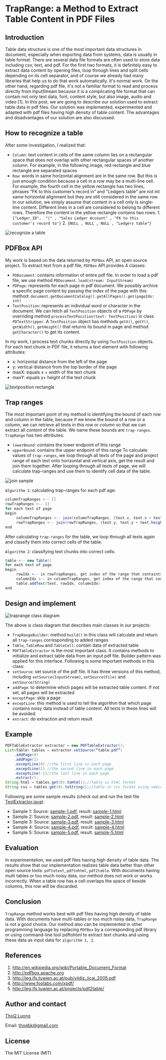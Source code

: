 # TrapRange: a Method to Extract Table Content in PDF Files

## Introduction
Table data structure is one of the most important data structures in document, especially when exporting data from systems, data is usually in table format.
There are several data file formats are often used to store data including csv, text, and pdf. For the first two formats, it is definitely easy to extract data content by opening files, loop through lines and split cells depending on its cell separator, and of course we already had many libraries that help us to do that work automatically. It's normal work. On the other hand, regarding pdf file, it's not a familiar format to read and process directly from InputStream because it is a complicating file format that can contain not only text data, font, content style, but also image, audio and video [1]. In this post, we are going to describe our solution used to extract table data in pdf files. Our solution was implemented, experimented and adapted with pdf files having high density of table content. The advantages and disadvantages of our solution are also discussed.
## How to recognize a table
After some investigation, I realized that:
* `Column`: text content in cells of the same column lies on a rectangular space that does not overlap with other rectangular spaces of another column. For example, in the following image, red rectangle and blue rectangle are separated spaces
* `Row`: words in same horizontal alignment are in the same row. But this is just enough condition because a cell in a row may be a multi-line cell. For example, the fourth cell in the yellow rectangle has two lines, phrases “FK to this customer’s record in” and "Ledgers table" are not int same horizontal alignment but they are still considered in the same row. In our solution, we simply assume that content in a cell only is single-line content. Different lines in a cell are considered to belong to different rows. Therefore the content in the yellow rectangle contains two rows: 1. `{"Ledger_ID",  "|" , "Sales Ledger Account" , "FK to this customer's record to"}` 2.  `{NULL , NULL , NULL , "Ledgers table"}`

![recognize a table](https://github.com/thoqbk/traprange/blob/master/_Docs/recognize-a-table.png)

## PDFBox API
My work is based on the data returned by `PDFBox` API, an open source project. To extract text from a pdf file, `PDFBox` API provides 4 classes:
* `PDDocument`: contains information of entire pdf file. In order to load a pdf file, we use method `PDDocument.load(stream: InputStream)`
* `PDPage`: represents for each page in pdf document. We possibly archive a specific page content by passing the index of the page with this method: `document.getDocumentCatalog().getAllPages().get(pageIdx: int)`
* `TextPosition`: represents an individual word or character in the document. We can fetch all `TextPosition` objects of a `PDPage` by overriding method `processTextPosition(text: TextPosition)` in class `PDTextStripper`. A `TextPosition` object has methods `getX()`, `getY()`, `getWidth()`, `getHeight()` that returns its bound in page and method `getCharacter()` to get its content.

In my work, I process text chunks directly by using `TextPosition` objects. For each text chunk in PDF file, it returns a text element with following attributes:
* x: horizontal distance from the left of the page
* y: vertical distance from the top border of the page
* maxX: equals x + width of the text chunk
* maxY: equals y+ height of the text chunk

![textposition rectangle](https://github.com/thoqbk/traprange/blob/master/_Docs/textposition-rectangle.png)

## Trap ranges
The most important point of my method is identifying the bound of each row and column in the table, because if we know the bound of a row or a column, we can retrieve all texts in this row or column so that we can extract all content of the table. We name these bounds are `trap-ranges`. `TrapRange` has two attributes:
* `lowerBound`: contains the lower endpoint of this range
* `upperBound`: contains the upper endpoint of this range
To calculate values of `trap-ranges`, we loop through all texts of the page and project range of each text onto horizontal and vertical axis, get the result and join them together. After looping through all texts of page, we will calculate trap-ranges and use them to identify cell data of the table.

![join sample](https://github.com/thoqbk/traprange/blob/master/_Docs/join-sample.png)

`Algorithm 1`: calculating trap-ranges for each pdf age:
```java
columnTrapRanges <-- []
rowTrapRanges <-- []
for each text of page
begin
     columnTrapRanges <-- join(columnTrapRanges, {text.x, text.x + text.width} )
     rowTrapRanges <-- join(rowTrapRanges, {text.y, text.y + text.height} )
end
```
After calculating `trap-ranges` for the table, we loop through all texts again and classify them into correct cells of the table.

`Algorithm 2`: classifying text chunks into correct cells:
```java
table <-- new Table()
for each text of page
begin
     rowIdx <-- in rowTrapRanges, get index of the range that containts this text
     columnIdx <-- in columnTrapRanges, get index of the range that contains this text
     table.addText(text, rowIdx, columnIdx)
end
```
## Design and implement
![traprange class diagram](https://github.com/thoqbk/traprange/blob/master/_Docs/class-diagram.png)

The above is class diagram that describes main classes in our projects:
* `TrapRangeBuilder`: method `build()` in this class will calculate and return all `trap-ranges` corresponding to added ranges
* `Table`, `TableRow` and `TableCell`: contain data of extracted table
* `PDFTableExtractor` is the most important class. It contains methods to initialize and extract table data from an input pdf file. Builder pattern was applied for this interface. Following is some important methods in this class:
 * `setSource`: set source of the pdf file. It has three versions of this method, including `setSource(InputStream)`, `setSource(File)` and `setSource(String)`
 * `addPage`: to determine which pages will be extracted table content. If not set, all pages will be extracted
 * `exceptPage`: skip a page
 * `exceptLine`: this method is used to tell the algorithm that which page contains noisy data instead of table content. All texts in these lines will be avoided.
 * `extract`: do extraction and return result

## Example
```java
PDFTableExtractor extractor = new PDFTableExtractor();
List<Table> tables = extractor.setSource(“table.pdf”)
	.addPage(0)
	.addPage(1)
	.exceptLine(0) //the first line in each page
	.exceptLine(1) //the second line in each page
	.exceptLine(-1)//the last line in each page
	.extract();
String html = tables.get(0).toHtml();//table in html format
String csv = tables.get(0).toString();//table in csv format using semicolon as a delimiter 
```

Following are some sample results (check out and run the test file [TestExtractor.java](https://github.com/thoqbk/traprange/blob/master/src/test/java/com/giaybac/traprange/test/TestExtractor.java)):
* Sample 1: Source: [sample-1.pdf](https://github.com/thoqbk/traprange/blob/master/_Docs/sample-1.pdf), result: [sample-1.html](http://htmlpreview.github.io/?https://github.com/thoqbk/traprange/blob/master/_Docs/result/sample-1.html)
* Sample 2: Source: [sample-2.pdf](https://github.com/thoqbk/traprange/blob/master/_Docs/sample-2.pdf), result: [sample-2.html](http://htmlpreview.github.io/?https://github.com/thoqbk/traprange/blob/master/_Docs/result/sample-2.html)
* Sample 3: Source: [sample-3.pdf](https://github.com/thoqbk/traprange/blob/master/_Docs/sample-3.pdf), result: [sample-3.html](http://htmlpreview.github.io/?https://github.com/thoqbk/traprange/blob/master/_Docs/result/sample-3.html)
* Sample 4: Source: [sample-4.pdf](https://github.com/thoqbk/traprange/blob/master/_Docs/sample-4.pdf), result: [sample-4.html](http://htmlpreview.github.io/?https://github.com/thoqbk/traprange/blob/master/_Docs/result/sample-4.html)
* Sample 5: Source: [sample-5.pdf](https://github.com/thoqbk/traprange/blob/master/_Docs/sample-5.pdf), result: [sample-5.html](http://htmlpreview.github.io/?https://github.com/thoqbk/traprange/blob/master/_Docs/result/sample-5.html)

## Evaluation
In experimentation, we used pdf files having high density of table data. The results show that our implementation realizes table data better than other open source tools: `pdftotext`, `pdftohtml`, `pdf2table`. With documents having multi tables or too much noisy data, our method does not work or works incorrectly. When a table row has a cell overlaps the space of beside columns, this row will be discarded.

## Conclusion
`TrapRange` method works best with pdf files having high density of table data. With documents have multi-tables or too much noisy data, `TrapRange` is not a good choice. Our method also can be implemented in other programming language by replacing `PDFBox` by a corresponding pdf library or using command-line tool pdftohtml to extract text chunks and using these data as input data for `algorithm 1, 2`.

## References
1. http://en.wikipedia.org/wiki/Portable_Document_Format
2. http://pdfbox.apache.org
3. http://ieg.ifs.tuwien.ac.at/pub/yildiz_iicai_2005.pdf
4. http://www.foolabs.com/xpdf/
5. http://ieg.ifs.tuwien.ac.at/projects/pdf2table/

## Author and contact
[ThoQ Luong](https://github.com/thoqbk/)

Email: thoqbk@gmail.com

## License

The MIT License (MIT)
